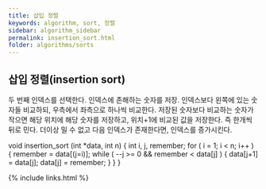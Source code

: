 ```yaml
---
title: 삽입 정렬
keywords: algorithm, sort, 정렬
sidebar: algorithm_sidebar
permalink: insertion_sort.html
folder: algorithms/sorts
---
```


## 삽입 정렬(insertion sort)
두 번째 인덱스를 선택한다.
인덱스에 존해하는 숫자를 저장.
인덱스보다 왼쪽에 있는 숫자들 비교하되, 우측에서 좌측으로 하나씩 비교한다.
저장된 숫자보다 비교하는 숫자가 작으면 해당 위치에 해당 숫자를 저장하고, 위치+1에 비교된 값을 저장한다.
즉 한개씩 뒤로 민다.
더이상 밀 수 없고 다음 인덱스가 존재한다면, 인덱스를 증가시킨다.

void insertion_sort (int *data, int n)
{
  int i, j, remember;
  for ( i = 1; i < n; i++ ) {
    remember = data[(j=i)];
    while ( --j >= 0 && remember < data[j] ) {
        data[j+1] = data[j];
        data[j] = remember;
    }
  }
}


{% include links.html %}
